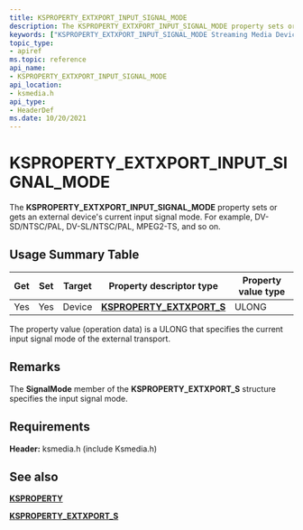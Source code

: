 ```yaml
---
title: KSPROPERTY_EXTXPORT_INPUT_SIGNAL_MODE
description: The KSPROPERTY_EXTXPORT_INPUT_SIGNAL_MODE property sets or gets an external device's current input signal mode. For example DV-SD/NTSC/PAL, DV-SL/NTSC/PAL, MPEG2-TS, etc.
keywords: ["KSPROPERTY_EXTXPORT_INPUT_SIGNAL_MODE Streaming Media Devices"]
topic_type:
- apiref
ms.topic: reference
api_name:
- KSPROPERTY_EXTXPORT_INPUT_SIGNAL_MODE
api_location:
- ksmedia.h
api_type:
- HeaderDef
ms.date: 10/20/2021
---
```


# KSPROPERTY_EXTXPORT_INPUT_SIGNAL_MODE

The **KSPROPERTY_EXTXPORT_INPUT_SIGNAL_MODE** property sets or gets an external device's current input signal mode. For example, DV-SD/NTSC/PAL, DV-SL/NTSC/PAL, MPEG2-TS, and so on.

## Usage Summary Table

| Get | Set | Target | Property descriptor type | Property value type |
|--|--|--|--|--|
| Yes | Yes | Device | [**KSPROPERTY_EXTXPORT_S**](/windows-hardware/drivers/ddi/ksmedia/ns-ksmedia-ksproperty_extxport_s) | ULONG |

The property value (operation data) is a ULONG that specifies the current input signal mode of the external transport.

## Remarks

The **SignalMode** member of the **KSPROPERTY_EXTXPORT_S** structure specifies the input signal mode.

## Requirements

**Header:** ksmedia.h (include Ksmedia.h)

## See also

[**KSPROPERTY**](ksproperty-structure.md)

[**KSPROPERTY_EXTXPORT_S**](/windows-hardware/drivers/ddi/ksmedia/ns-ksmedia-ksproperty_extxport_s)
